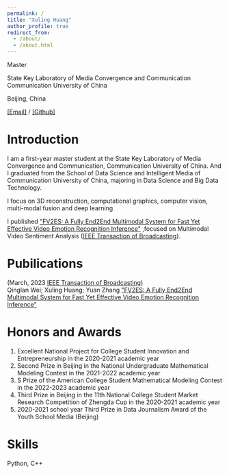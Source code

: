 ```yaml
---
permalink: /
title: "Xuling Huang"
author_profile: true
redirect_from: 
  - /about/
  - /about.html
---
```


Master  

State Key Laboratory of Media Convergence and Communication  
Communication University of China   

Beijing, China  
  
[[Email]](huangxl@mails.cuc.edu.cn) / [[Github]](https://github.com/xuling00)



Introduction
======

I am a first-year master student at the State Key Laboratory of Media Convergence and Communication, Communication University of China. And I graduated from the School of Data Science and Intelligent Media of Communication University of China, majoring in Data Science and Big Data Technology.  

I focus on 3D reconstruction, computational graphics, computer vision, multi-modal fusion and deep learning

I published ["FV2ES: A Fully End2End Multimodal System for Fast Yet Effective Video Emotion Recognition Inference"](https://ieeexplore.ieee.org/document/9944173) ,focused on Multimodal Video Sentiment Analysis ([IEEE Transaction of Broadcasting](https://bts.ieee.org/publications/ieee-transactions-on-broadcasting.html)).


Pubilications
======

(March, 2023 [IEEE Transaction of Broadcasting](https://bts.ieee.org/publications/ieee-transactions-on-broadcasting.html))  
Qinglan Wei; Xuling Huang; Yuan Zhang ["FV2ES: A Fully End2End Multimodal System for Fast Yet Effective Video Emotion Recognition Inference"](https://ieeexplore.ieee.org/document/9944173)


Honors and Awards
======
1. Excellent National Project for College Student Innovation and Entrepreneurship in the 2020-2021 academic year
2. Second Prize in Beijing in the National Undergraduate Mathematical Modeling Contest in the 2021-2022 academic year
3. S Prize of the American College Student Mathematical Modeling Contest in the 2022-2023 academic year
4. Third Prize in Beijing in the 11th National College Student Market Research Competition of Zhengda Cup in the 2020-2021 academic year
5. 2020-2021 school year Third Prize in Data Journalism Award of the Youth School Media (Beijing)


Skills
======
Python, C++